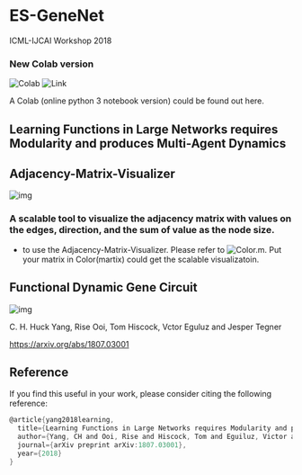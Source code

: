 # ES-GeneNet
ICML-IJCAI Workshop 2018

### New Colab version 
![Colab](https://colab.research.google.com/assets/colab-badge.svg) ![Link](https://colab.research.google.com/drive/1zUmSBLqQqmRCyjDzmMCW-t0Dci3SDgkV)


A Colab (online python 3 notebook version) could be found out here. 
## Learning Functions in Large Networks requires Modularity and produces Multi-Agent Dynamics

## Adjacency-Matrix-Visualizer

![img](https://github.com/huckiyang/EvoluGeneNet-Adjacency-Matrix-Visualizer/blob/master/img/Fig4.png)

### A scalable tool to visualize the adjacency matrix with values on the edges, direction, and the sum of value as the node size.

- to use the Adjacency-Matrix-Visualizer. Please refer to ![Color.m](https://github.com/huckiyang/EvoluGeneNet-Adjacency-Matrix-Visualizer/blob/master/Adj_Network_Visualization/Color.m). Put your matrix in Color(martix) could get the scalable visualizatoin. 

## Functional Dynamic Gene Circuit

![img](https://github.com/huckiyang/EvoluGeneNet-Adjacency-Matrix-Visualizer/blob/master/img/frenchflag_gene_circuit.png)

C. H. Huck Yang, Rise Ooi, Tom Hiscock, Vctor Eguluz and Jesper Tegner

https://arxiv.org/abs/1807.03001

## Reference

If you find this useful in your work, please consider citing the following reference:
```c
@article{yang2018learning,
  title={Learning Functions in Large Networks requires Modularity and produces Multi-Agent Dynamics},
  author={Yang, CH and Ooi, Rise and Hiscock, Tom and Eguiluz, Victor and Tegner, Jesper},
  journal={arXiv preprint arXiv:1807.03001},
  year={2018}
}
```
